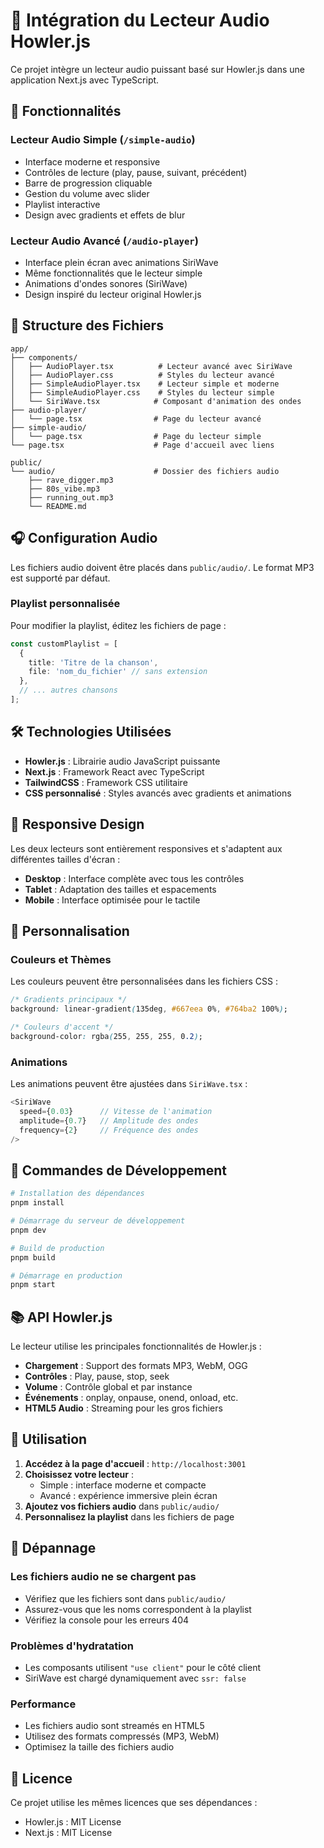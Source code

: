 # 🎵 Intégration du Lecteur Audio Howler.js

Ce projet intègre un lecteur audio puissant basé sur Howler.js dans une application Next.js avec TypeScript.

## 🚀 Fonctionnalités

### Lecteur Audio Simple (`/simple-audio`)
- Interface moderne et responsive
- Contrôles de lecture (play, pause, suivant, précédent)
- Barre de progression cliquable
- Gestion du volume avec slider
- Playlist interactive
- Design avec gradients et effets de blur

### Lecteur Audio Avancé (`/audio-player`)
- Interface plein écran avec animations SiriWave
- Même fonctionnalités que le lecteur simple
- Animations d'ondes sonores (SiriWave)
- Design inspiré du lecteur original Howler.js

## 📁 Structure des Fichiers

```
app/
├── components/
│   ├── AudioPlayer.tsx          # Lecteur avancé avec SiriWave
│   ├── AudioPlayer.css          # Styles du lecteur avancé
│   ├── SimpleAudioPlayer.tsx    # Lecteur simple et moderne
│   ├── SimpleAudioPlayer.css    # Styles du lecteur simple
│   └── SiriWave.tsx            # Composant d'animation des ondes
├── audio-player/
│   └── page.tsx                # Page du lecteur avancé
├── simple-audio/
│   └── page.tsx                # Page du lecteur simple
└── page.tsx                    # Page d'accueil avec liens

public/
└── audio/                      # Dossier des fichiers audio
    ├── rave_digger.mp3
    ├── 80s_vibe.mp3
    ├── running_out.mp3
    └── README.md
```

## 🎧 Configuration Audio

Les fichiers audio doivent être placés dans `public/audio/`. Le format MP3 est supporté par défaut.

### Playlist personnalisée

Pour modifier la playlist, éditez les fichiers de page :

```typescript
const customPlaylist = [
  {
    title: 'Titre de la chanson',
    file: 'nom_du_fichier' // sans extension
  },
  // ... autres chansons
];
```

## 🛠 Technologies Utilisées

- **Howler.js** : Librairie audio JavaScript puissante
- **Next.js** : Framework React avec TypeScript
- **TailwindCSS** : Framework CSS utilitaire
- **CSS personnalisé** : Styles avancés avec gradients et animations

## 📱 Responsive Design

Les deux lecteurs sont entièrement responsives et s'adaptent aux différentes tailles d'écran :

- **Desktop** : Interface complète avec tous les contrôles
- **Tablet** : Adaptation des tailles et espacements
- **Mobile** : Interface optimisée pour le tactile

## 🎨 Personnalisation

### Couleurs et Thèmes

Les couleurs peuvent être personnalisées dans les fichiers CSS :

```css
/* Gradients principaux */
background: linear-gradient(135deg, #667eea 0%, #764ba2 100%);

/* Couleurs d'accent */
background-color: rgba(255, 255, 255, 0.2);
```

### Animations

Les animations peuvent être ajustées dans `SiriWave.tsx` :

```typescript
<SiriWave
  speed={0.03}      // Vitesse de l'animation
  amplitude={0.7}   // Amplitude des ondes
  frequency={2}     // Fréquence des ondes
/>
```

## 🔧 Commandes de Développement

```bash
# Installation des dépendances
pnpm install

# Démarrage du serveur de développement
pnpm dev

# Build de production
pnpm build

# Démarrage en production
pnpm start
```

## 📚 API Howler.js

Le lecteur utilise les principales fonctionnalités de Howler.js :

- **Chargement** : Support des formats MP3, WebM, OGG
- **Contrôles** : Play, pause, stop, seek
- **Volume** : Contrôle global et par instance
- **Événements** : onplay, onpause, onend, onload, etc.
- **HTML5 Audio** : Streaming pour les gros fichiers

## 🎯 Utilisation

1. **Accédez à la page d'accueil** : `http://localhost:3001`
2. **Choisissez votre lecteur** :
   - Simple : interface moderne et compacte
   - Avancé : expérience immersive plein écran
3. **Ajoutez vos fichiers audio** dans `public/audio/`
4. **Personnalisez la playlist** dans les fichiers de page

## 🐛 Dépannage

### Les fichiers audio ne se chargent pas
- Vérifiez que les fichiers sont dans `public/audio/`
- Assurez-vous que les noms correspondent à la playlist
- Vérifiez la console pour les erreurs 404

### Problèmes d'hydratation
- Les composants utilisent `"use client"` pour le côté client
- SiriWave est chargé dynamiquement avec `ssr: false`

### Performance
- Les fichiers audio sont streamés en HTML5
- Utilisez des formats compressés (MP3, WebM)
- Optimisez la taille des fichiers audio

## 📄 Licence

Ce projet utilise les mêmes licences que ses dépendances :
- Howler.js : MIT License
- Next.js : MIT License